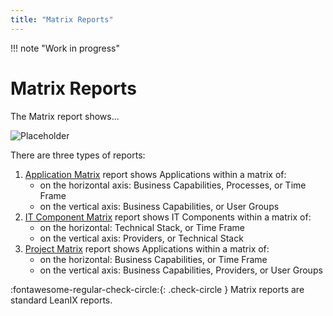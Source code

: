 ```yaml
---
title: "Matrix Reports"
---
```


!!! note "Work in progress"

# Matrix Reports

The Matrix report shows...

![Placeholder](https://dummyimage.com/320x240/eee/aaa) 

There are three types of reports:

1. [Application Matrix](application-matrix-reports.md) report shows Applications within a matrix of:
    - on the horizontal axis: Business Capabilities, Processes, or Time Frame
    - on the vertical axis: Business Capabilities, or User Groups
1. [IT Component Matrix](it-component-matrix-reports.md) report shows IT Components within a matrix of:
    - on the horizontal: Technical Stack, or Time Frame
    - on the vertical axis: Providers, or Technical Stack
1. [Project Matrix](project-matrix-reports.md) report shows Applications within a matrix of:
    - on the horizontal: Business Capabilities, or Time Frame
    - on the vertical axis: Business Capabilities, Providers, or User Groups

:fontawesome-regular-check-circle:{: .check-circle }  Matrix reports are standard LeanIX reports.
